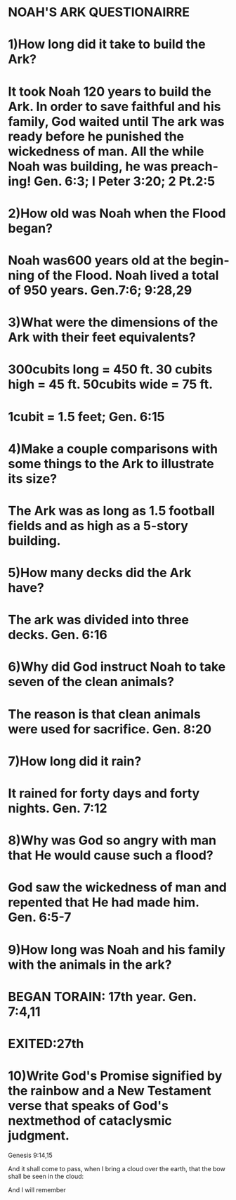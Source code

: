 <h1><span lang='en'>NOAH&apos;S ARK QUESTIONAIRRE </span></h1>

<h1><span lang='en'>1)How long did it take to build the Ark? </span></h1>

<h1><span lang='en'>It took Noah 120 years to build the Ark. In order to save faithful and his family&#44; God waited until The ark was ready before he punished the wickedness of man. All the while Noah was building&#44; he was preaching! Gen. 6:3; I Peter 3:20; 2 Pt.2:5 </span></h1>

<h1><span lang='en'>2)How old was Noah when the Flood began? </span></h1>

<h1><span lang='en'>Noah was600 years old at the beginning of the Flood. Noah lived a total of 950 years. Gen.7:6; 9:28&#44;29 </span></h1>

<h1><span lang='en'>3)What were the dimensions of the Ark with their feet equivalents? </span></h1>

<h1><span lang='en'>300cubits long = 450 ft. 30 cubits high = 45 ft. 50cubits wide = 75 ft. </span></h1>

<h1><span lang='en'>1cubit = 1.5 feet; Gen. 6:15 </span></h1>

<h1><span lang='en'>4)Make a couple comparisons with some things to the Ark to illustrate its size? </span></h1>

<h1><span lang='en'>The Ark was as long as 1.5 football fields and as high as a 5-story building. </span></h1>

<h1><span lang='en'>5)How many decks did the Ark have? </span></h1>

<h1><span lang='en'>The ark was divided into three decks. Gen. 6:16 </span></h1>

<h1><span lang='en'>6)Why did God instruct Noah to take seven of the clean animals? </span></h1>

<h1><span lang='en'>The reason is that clean animals were used for sacrifice. Gen. 8:20 </span></h1>

<h1><span lang='en'>7)How long did it rain? </span></h1>

<h1><span lang='en'>It rained for forty days and forty nights. Gen. 7:12 </span></h1>

<h1><span lang='en'>8)Why was God so angry with man that He would cause such a flood? </span></h1>

<h1><span lang='en'>God saw the wickedness of man and repented that He had made him. Gen. 6:5-7 </span></h1>

<h1><span lang='en'>9)How long was Noah and his family with the animals in the ark? </span></h1>

<h1><span lang='en'>BEGAN TORAIN: 17th year. Gen. 7:4&#44;11 </span></h1>

<h1><span lang='en'>EXITED:27th </span></h1>

<h1><span lang='en'>10)Write God&apos;s Promise signified by the rainbow and a New Testament verse that speaks of God&apos;s nextmethod of cataclysmic judgment. </span></h1>
<p><span lang='en'>Genesis 9:14&#44;15 </span></p>
<p><span lang='en'>And it shall come to pass&#44; when I bring a cloud over the earth&#44; that the bow shall be seen in the cloud: </span></p>
<p><span lang='en'>And I will remember </span></p></div><div id='sec-18'>
